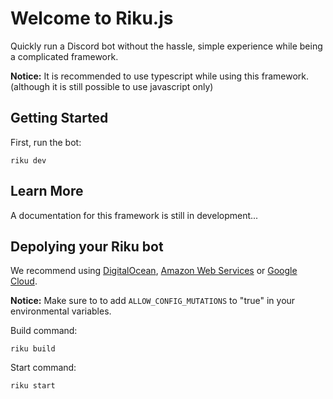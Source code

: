 # Welcome to Riku.js

Quickly run a Discord bot without the hassle, simple experience while being a complicated framework.

**Notice:** It is recommended to use typescript while using this framework. (although it is still possible to use javascript only)

## Getting Started

First, run the bot:

```ssh
riku dev
```

## Learn More

A documentation for this framework is still in development...

## Depolying your Riku bot

We recommend using [DigitalOcean](https://www.digitalocean.com/solutions/nodejs-hosting), [Amazon Web Services](https://aws.amazon.com/getting-started/hands-on/deploy-nodejs-web-app/) or [Google Cloud](https://cloud.google.com/nodejs).

**Notice:** Make sure to to add `ALLOW_CONFIG_MUTATIONS` to "true" in your environmental variables.

Build command:

```ssh
riku build
```

Start command:

```ssh
riku start
```
